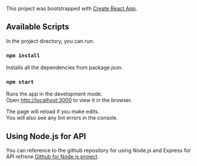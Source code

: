 This project was bootstrapped with [Create React App](https://github.com/facebook/create-react-app).

## Available Scripts

In the project directory, you can run:

### `npm install`

Installs all the dependencies from package.json.<br />

### `npm start`

Runs the app in the development mode.<br />
Open [http://localhost:3000](http://localhost:3000) to view it in the browser.

The page will reload if you make edits.<br />
You will also see any lint errors in the console.

## Using Node.js for API

You can reference to the github repository for using Node.js and Express for API refrene [Github for Node.js project](https://github.com/SudeepTimalsina/FirstRest).

